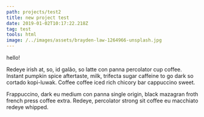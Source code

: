 ```yaml
---
path: projects/test2
title: new project test
date: 2019-01-02T10:17:22.218Z
tag: test
tools: html
image: /../images/assets/brayden-law-1264966-unsplash.jpg
---
```

hello!

Redeye irish at, so, id galão, so latte con panna percolator cup coffee. Instant pumpkin spice aftertaste, milk, trifecta sugar caffeine to go dark so cortado kopi-luwak. Coffee coffee iced rich chicory bar cappuccino sweet. 

Frappuccino, dark eu medium con panna single origin, black mazagran froth french press coffee extra. Redeye, percolator strong sit coffee eu macchiato redeye whipped.
